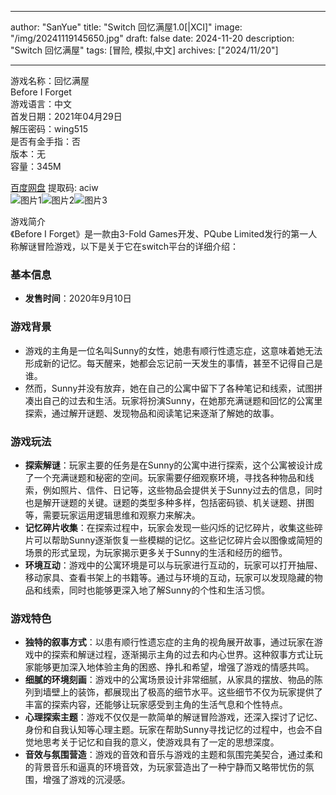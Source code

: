 
---
author: "SanYue"
title: "Switch 回忆满屋1.0[|XCI]"
image: "/img/20241119145650.jpg"
draft: false
date: 2024-11-20
description: "Switch 回忆满屋"
tags: [冒险, 模拟,中文]
archives: ["2024/11/20"]

---

游戏名称：回忆满屋   
Before I Forget    
游戏语言：中文  
首发日期：2021年04月29日  
解压密码：wing515  
是否有金手指：否  
版本：无   
容量：345M

[百度网盘](https://pan.baidu.com/s/1HKVCsZrTWi7XMiYajOSQkg) 提取码: aciw  
![图片1](/img/bb9448.jpg)![图片2](/img/f65d61.jpg)![图片3](/img/87929d.jpg)  

游戏简介  
《Before I Forget》是一款由3-Fold Games开发、PQube Limited发行的第一人称解谜冒险游戏，以下是关于它在switch平台的详细介绍：

### 基本信息
- **发售时间**：2020年9月10日

### 游戏背景
- 游戏的主角是一位名叫Sunny的女性，她患有顺行性遗忘症，这意味着她无法形成新的记忆。每天醒来，她都会忘记前一天发生的事情，甚至不记得自己是谁。
- 然而，Sunny并没有放弃，她在自己的公寓中留下了各种笔记和线索，试图拼凑出自己的过去和生活。玩家将扮演Sunny，在她那充满谜题和回忆的公寓里探索，通过解开谜题、发现物品和阅读笔记来逐渐了解她的故事。

### 游戏玩法
- **探索解谜**：玩家主要的任务是在Sunny的公寓中进行探索，这个公寓被设计成了一个充满谜题和秘密的空间。玩家需要仔细观察环境，寻找各种物品和线索，例如照片、信件、日记等，这些物品会提供关于Sunny过去的信息，同时也是解开谜题的关键。谜题的类型多种多样，包括密码锁、机关谜题、拼图等，需要玩家运用逻辑思维和观察力来解决。
- **记忆碎片收集**：在探索过程中，玩家会发现一些闪烁的记忆碎片，收集这些碎片可以帮助Sunny逐渐恢复一些模糊的记忆。这些记忆碎片会以图像或简短的场景的形式呈现，为玩家揭示更多关于Sunny的生活和经历的细节。
- **环境互动**：游戏中的公寓环境是可以与玩家进行互动的，玩家可以打开抽屉、移动家具、查看书架上的书籍等。通过与环境的互动，玩家可以发现隐藏的物品和线索，同时也能够更深入地了解Sunny的个性和生活习惯。

### 游戏特色
- **独特的叙事方式**：以患有顺行性遗忘症的主角的视角展开故事，通过玩家在游戏中的探索和解谜过程，逐渐揭示主角的过去和内心世界。这种叙事方式让玩家能够更加深入地体验主角的困惑、挣扎和希望，增强了游戏的情感共鸣。
- **细腻的环境刻画**：游戏中的公寓场景设计非常细腻，从家具的摆放、物品的陈列到墙壁上的装饰，都展现出了极高的细节水平。这些细节不仅为玩家提供了丰富的探索内容，还能够让玩家感受到主角的生活气息和个性特点。
- **心理探索主题**：游戏不仅仅是一款简单的解谜冒险游戏，还深入探讨了记忆、身份和自我认知等心理主题。玩家在帮助Sunny寻找记忆的过程中，也会不自觉地思考关于记忆和自我的意义，使游戏具有了一定的思想深度。
- **音效与氛围营造**：游戏的音效和音乐与游戏的主题和氛围完美契合，通过柔和的背景音乐和逼真的环境音效，为玩家营造出了一种宁静而又略带忧伤的氛围，增强了游戏的沉浸感。
 
